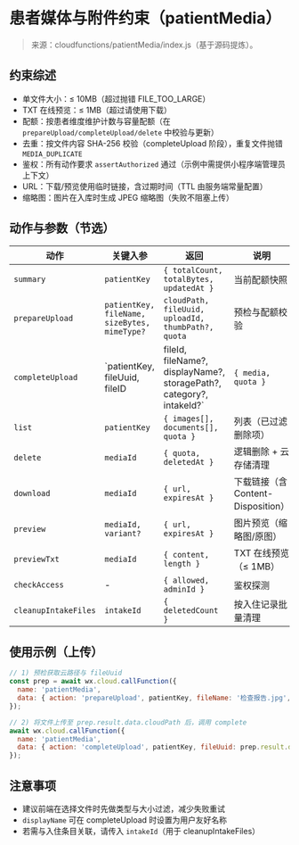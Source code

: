 # 患者媒体与附件约束（patientMedia）

> 来源：cloudfunctions/patientMedia/index.js（基于源码提炼）。

## 约束综述
- 单文件大小：≤ 10MB（超过抛错 FILE_TOO_LARGE）
- TXT 在线预览：≤ 1MB（超过请使用下载）
- 配额：按患者维度维护计数与容量配额（在 `prepareUpload/completeUpload/delete` 中校验与更新）
- 去重：按文件内容 SHA-256 校验（completeUpload 阶段），重复文件抛错 `MEDIA_DUPLICATE`
- 鉴权：所有动作要求 `assertAuthorized` 通过（示例中需提供小程序端管理员上下文）
- URL：下载/预览使用临时链接，含过期时间（TTL 由服务端常量配置）
- 缩略图：图片在入库时生成 JPEG 缩略图（失败不阻塞上传）

## 动作与参数（节选）

| 动作 | 关键入参 | 返回 | 说明 |
| --- | --- | --- | --- |
| `summary` | `patientKey` | `{ totalCount, totalBytes, updatedAt }` | 当前配额快照 |
| `prepareUpload` | `patientKey, fileName, sizeBytes, mimeType?` | `cloudPath, fileUuid, uploadId, thumbPath?, quota` | 预检与配额校验 |
| `completeUpload` | `patientKey, fileUuid, fileID|fileId, fileName?, displayName?, storagePath?, category?, intakeId?` | `{ media, quota }` | 入库、生成缩略图、更新配额 |
| `list` | `patientKey` | `{ images[], documents[], quota }` | 列表（已过滤删除项） |
| `delete` | `mediaId` | `{ quota, deletedAt }` | 逻辑删除 + 云存储清理 |
| `download` | `mediaId` | `{ url, expiresAt }` | 下载链接（含 Content-Disposition） |
| `preview` | `mediaId, variant?` | `{ url, expiresAt }` | 图片预览（缩略图/原图） |
| `previewTxt` | `mediaId` | `{ content, length }` | TXT 在线预览（≤ 1MB） |
| `checkAccess` | - | `{ allowed, adminId }` | 鉴权探测 |
| `cleanupIntakeFiles` | `intakeId` | `{ deletedCount }` | 按入住记录批量清理 |

## 使用示例（上传）
```js
// 1) 预检获取云路径与 fileUuid
const prep = await wx.cloud.callFunction({
  name: 'patientMedia',
  data: { action: 'prepareUpload', patientKey, fileName: '检查报告.jpg', sizeBytes: file.size }
});

// 2) 将文件上传至 prep.result.data.cloudPath 后，调用 complete
await wx.cloud.callFunction({
  name: 'patientMedia',
  data: { action: 'completeUpload', patientKey, fileUuid: prep.result.data.fileUuid, fileID: tempFileId }
});
```

## 注意事项
- 建议前端在选择文件时先做类型与大小过滤，减少失败重试
- `displayName` 可在 completeUpload 时设置为用户友好名称
- 若需与入住条目关联，请传入 `intakeId`（用于 cleanupIntakeFiles）

